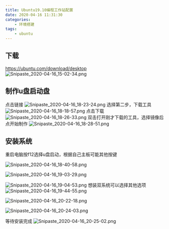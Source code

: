```yaml
---
title: Ubuntu19.10编程工作站配置
date: 2020-04-16 11:31:30
categories: 
    - 环境搭建
tags: 
	- ubuntu
---
```

## 下载
https://ubuntu.com/download/desktop  
![Snipaste_2020-04-16_15-02-34.png](Ubuntu19-10编程工作站配置/Snipaste_2020-04-16_15-02-34.png)

## 制作u盘启动盘
点击链接
![Snipaste_2020-04-16_18-23-24.png](Ubuntu19-10编程工作站配置/Snipaste_2020-04-16_18-23-24.png)
选择第二步，下载工具
![Snipaste_2020-04-16_18-18-57.png](Ubuntu19-10编程工作站配置/Snipaste_2020-04-16_18-18-57.png)
点击下载
![Snipaste_2020-04-16_18-26-33.png](Ubuntu19-10编程工作站配置/Snipaste_2020-04-16_18-26-33.png)
双击打开刚才下载的工具，选择镜像后点开始制作
![Snipaste_2020-04-16_18-28-51.png](Ubuntu19-10编程工作站配置/Snipaste_2020-04-16_18-28-51.png)
## 安装系统
重启电脑按f12选择u盘启动，根据自己主板可能其他按键

![Snipaste_2020-04-16_18-40-58.png](Ubuntu19-10编程工作站配置/Snipaste_2020-04-16_18-40-58.png)

![Snipaste_2020-04-16_19-03-29.png](Ubuntu19-10编程工作站配置/Snipaste_2020-04-16_19-03-29.png)

![Snipaste_2020-04-16_19-04-53.png](Ubuntu19-10编程工作站配置/Snipaste_2020-04-16_19-04-53.png)
想装双系统可以选择其他选项
![Snipaste_2020-04-16_19-44-55.png](Ubuntu19-10编程工作站配置/Snipaste_2020-04-16_19-44-55.png)

![Snipaste_2020-04-16_20-22-18.png](Ubuntu19-10编程工作站配置/Snipaste_2020-04-16_20-22-18.png)

![Snipaste_2020-04-16_20-24-03.png](Ubuntu19-10编程工作站配置/Snipaste_2020-04-16_20-24-03.png)

等待安装完成
![Snipaste_2020-04-16_20-25-02.png](Ubuntu19-10编程工作站配置/Snipaste_2020-04-16_20-25-02.png)